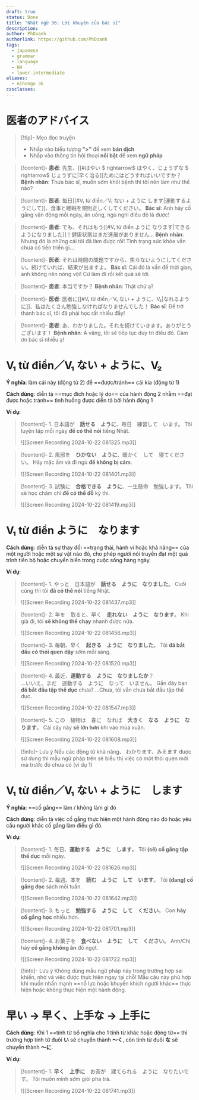 ```yaml
---
draft: true
status: Done
title: "Nhật ngữ 36: Lời khuyên của bác sĩ"
description:
author: PhDoanh
authorlink: https://github.com/PhDoanh
tags:
  - japanese
  - grammar
  - language
  - N4
  - lower-intermediate
aliases:
  - nihongo 36
cssclasses:
---
```

# 医者のアドバイス
> [!tip]- Mẹo đọc truyện
> - Nhấp vào biểu tượng **">"** để xem **bản dịch**
> - Nhấp vào thông tin hội thoại **nổi bật** để xem **ngữ pháp**

> [!content]- **患者**: 先生、[[#はやい $ rightarrow$ はやく、じょうずな $ rightarrow$ じょうずに|早く治る]]ためにはどうすればいいですか？
> **Bệnh nhân**: Thưa bác sĩ, muốn sớm khỏi bệnh thì tôi nên làm như thế nào?

> [!content]- **医者**: 毎日[[#V₁ từ điển／V₁ ない + ように します|運動するようにして]]、食事と睡眠を規則正しくしてください。
> **Bác sĩ**: Anh hãy cố gắng vận động mỗi ngày, ăn uống, ngủ nghỉ điều độ là được!

> [!content]- **患者**: でも、それはもう[[#V₁ từ điển ように なります|できるようになりました]]！健康状態はまだ進展がありません…
> **Bệnh nhân**: Nhưng đó là những cái tôi đã làm được rồi! Tình trạng sức khỏe vẫn chưa có tiến triển gì...

> [!content]- **医者**: それは時間の問題ですから、焦らないようにしてください。続けていれば、結果が出ますよ。
> **Bác sĩ**: Cái đó là vấn đề thời gian, anh không nên nóng vội! Cứ làm đi rồi kết quả sẽ tới.

> [!content]- **患者**: 本当ですか？
> **Bệnh nhân**: Thật chứ ạ?

> [!content]- **医者**: 医者に[[#V₁ từ điển／V₁ ない + ように、V₂|なれるように]]、私はたくさん勉強しなければなりませんでした！
> **Bác sĩ**: Để trở thành bác sĩ, tôi đã phải học rất nhiều đấy!

> [!content]- **患者**: あ、わかりました。それを続けていきます。ありがとうございます！
> **Bệnh nhân**: À vâng, tôi sẽ tiếp tục duy trì điều đó. Cảm ơn bác sĩ nhiều ạ!

# V₁ từ điển／V₁ ない + ように、V₂
**Ý nghĩa**: làm cái này (động từ 2) để ==được/tránh== cái kia (động từ 1)

**Cách dùng**: diễn tả ==mục đích hoặc lý do== của hành động 2 nhằm ==đạt được hoặc tránh== tình huống được diễn tả bởi hành động 1

**Ví dụ**:
> [!content]- 1\. 日本語が　**話せる　ように**、毎日　練習して　います。
> Tôi luyện tập mỗi ngày **để có thể nói** tiếng Nhật.
> 
> ![[Screen Recording 2024-10-22 081325.mp3]]

> [!content]- 2\. 風邪を　**ひかない　ように**、暖かく　して　寝てください。
> Hãy mặc ấm và đi ngủ **để không bị cảm**.
> 
> ![[Screen Recording 2024-10-22 081401.mp3]]

> [!content]- 3\. 試験に　**合格できる　ように**、一生懸命　勉強します。
> Tôi sẽ học chăm chỉ **để có thể đỗ** kỳ thi.
> 
> ![[Screen Recording 2024-10-22 081419.mp3]]

# V₁ từ điển ように　なります
**Cách dùng**: diễn tả sự thay đổi ==trạng thái, hành vi hoặc khả năng== của một người hoặc một sự vật nào đó, cho phép người nói truyền đạt một quá trình tiến bộ hoặc chuyển biến trong cuộc sống hàng ngày.

**Ví dụ**:
> [!content]- 1\. やっと　日本語が　**話せる　ように　なりました**。
> Cuối cùng thì tôi **đã có thể nói** tiếng Nhật.
> 
> ![[Screen Recording 2024-10-22 081437.mp3]]

> [!content]- 2\. 年を　取ると、早く　**走れない　ように　なります**。
> Khi già đi, tôi **sẽ không thể chạy** nhanh được nữa.
> 
> ![[Screen Recording 2024-10-22 081456.mp3]]

> [!content]- 3\. 毎朝、早く　**起きる　ように　なりました**。
> Tôi **đã bắt đầu có thói quen dậy** sớm mỗi sáng.
> 
> ![[Screen Recording 2024-10-22 081520.mp3]]

> [!content]- 4\. 最近、**運動する　ように　なりましたか**？<br>…いいえ、まだ　運動する　ように　なって　いません。
> Gần đây bạn **đã bắt đầu tập thể dục** chưa?
> ...Chưa, tôi vẫn chưa bắt đầu tập thể dục.
> 
> ![[Screen Recording 2024-10-22 081547.mp3]]

> [!content]- 5\. この　植物は　春に　なれば　**大きく　なる　ように　なります**。
> Cái cây này **sẽ lớn hơn** khi vào mùa xuân.
> 
> ![[Screen Recording 2024-10-22 081608.mp3]]

> [!info]- Lưu ý
> Nếu các động từ khả năng、 わかります、みえます được sử dụng thì mẫu ngữ pháp trên sẽ biểu thị việc có một thói quen mới mà trước đó chưa có (ví dụ 1)

# V₁ từ điển／V₁ ない + ように　します
**Ý nghĩa**: ==cố gắng== làm / không làm gì đó

**Cách dùng**: diễn tả việc cố gắng thực hiện một hành động nào đó hoặc yêu cầu người khác cố gắng làm điều gì đó.

**Ví dụ**:
> [!content]- 1\. 毎日、**運動する　ように　します**。
> Tôi **(sẽ) cố gắng tập thể dục** mỗi ngày.
> 
> ![[Screen Recording 2024-10-22 081626.mp3]]

> [!content]- 2\. 毎週、本を　**読む　ように　して　います**。
> Tôi **(đang) cố gắng đọc** sách mỗi tuần.
> 
> ![[Screen Recording 2024-10-22 081642.mp3]]

> [!content]- 3\. もっと　**勉強する　ように　して　ください**。
> Con **hãy cố gắng học** nhiều hơn.
> 
> ![[Screen Recording 2024-10-22 081701.mp3]]

> [!content]- 4\. お菓子を　**食べない　ように　して　ください**。
> Anh/Chị hãy **cố gắng không ăn** đồ ngọt.
> 
> ![[Screen Recording 2024-10-22 081722.mp3]]

> [!info]- Lưu ý
> Không dùng mẫu ngữ pháp này trong trường hợp sai khiến, nhờ vả việc được thực hiện ngay tại chỗ! Mẫu câu này phù hợp khi muốn nhấn mạnh ==nỗ lực hoặc khuyến khích người khác== thực hiện hoặc không thực hiện một hành động.

# 早い $\rightarrow$ 早く、上手な $\rightarrow$ 上手に
**Cách dùng**: Khi 1 ==tính từ bổ nghĩa cho 1 tính từ khác hoặc động từ== thì trường hợp tính từ đuôi **い** sẽ chuyển thành **～く**, còn tính từ đuôi **な** sẽ chuyển thành **～に**.

**Ví dụ**:
> [!content]- 1\. **早く　上手に**　お茶が　建てられる　ように　なりたいです。
> Tôi muốn mình sớm giỏi pha trà.
> 
> ![[Screen Recording 2024-10-22 081741.mp3]]






